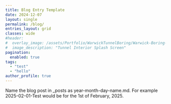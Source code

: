 ```yaml
---
title: Blog Entry Template
date: 2024-12-07
layout: single
permalink: /blog/
entries_layout: grid
classes: wide
#header:
#  overlay_image: /assets/Portfolio/WarwickTunnelBoring/Warwick-Boring-Splash.jpg
#  image_description: "Tunnel Interior Splash Screen"
pagination: 
  enabled: true
tags:
  - "test"
  - "hello"
author_profile: true
---
```


Name the blog post in _posts as year-month-day-name.md. For example 2025-02-01-Test would be for the 1st of February, 2025.